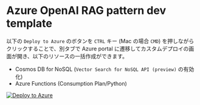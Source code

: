 # Azure OpenAI RAG pattern dev template

以下の `Deploy to Azure` のボタンを `CTRL` キー (Mac の場合 `CMD`) を押しながらクリックすることで、別タブで Azure portal に遷移してカスタムデプロイの画面が開き、以下のリソースの一括作成ができます。

- Cosmos DB for NoSQL (`Vector Search for NoSQL API (preview)` の有効化)
- Azure Functions (Consumption Plan/Python)


<a href="https://portal.azure.com/#create/Microsoft.Template/uri/https%3A%2F%2Fstyokosandbox.blob.core.windows.net%2Farm-templates%2Faoai-workshop-cosmos-template.json" target="_blank" rel="noopener noreferrer"><img src="https://aka.ms/deploytoazurebutton" alt="Deploy to Azure"></a>

